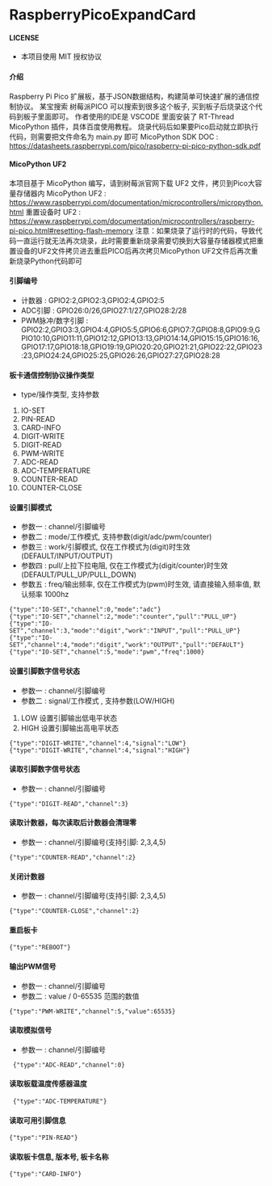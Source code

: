 # RaspberryPicoExpandCard

#### LICENSE
* 本项目使用 MIT 授权协议

#### 介绍
Raspberry Pi Pico 扩展板，基于JSON数据结构，构建简单可快速扩展的通信控制协议。
某宝搜索 树莓派PICO 可以搜索到很多这个板子, 买到板子后烧录这个代码到板子里面即可。
作者使用的IDE是 VSCODE 里面安装了 RT-Thread MicoPython 插件，具体百度使用教程。
烧录代码后如果要Pico启动就立即执行代码，则需要把文件命名为 main.py 即可
MicoPython SDK DOC : https://datasheets.raspberrypi.com/pico/raspberry-pi-pico-python-sdk.pdf

#### MicoPython UF2
本项目基于 MicoPython 编写，请到树莓派官网下载 UF2 文件，拷贝到Pico大容量存储器内
MicoPython UF2 : https://www.raspberrypi.com/documentation/microcontrollers/micropython.html
重置设备时 UF2 : https://www.raspberrypi.com/documentation/microcontrollers/raspberry-pi-pico.html#resetting-flash-memory
注意：如果烧录了运行时的代码，导致代码一直运行就无法再次烧录，此时需要重新烧录需要切换到大容量存储器模式把重置设备的UF2文件拷贝进去重启PICO后再次拷贝MicoPython UF2文件后再次重新烧录Python代码即可

#### 引脚编号
* 计数器 : GPIO2:2,GPIO2:3,GPIO2:4,GPIO2:5
* ADC引脚 : GPIO26:0/26,GPIO27:1/27,GPIO28:2/28
* PWM脉冲/数字引脚 : GPIO2:2,GPIO3:3,GPIO4:4,GPIO5:5,GPIO6:6,GPIO7:7,GPIO8:8,GPIO9:9,GPIO10:10,GPIO11:11,GPIO12:12,GPIO13:13,GPIO14:14,GPIO15:15,GPIO16:16,GPIO17:17,GPIO18:18,GPIO19:19,GPIO20:20,GPIO21:21,GPIO22:22,GPIO23:23,GPIO24:24,GPIO25:25,GPIO26:26,GPIO27:27,GPIO28:28

#### 板卡通信控制协议操作类型

* type/操作类型, 支持参数
1) IO-SET
2) PIN-READ
3) CARD-INFO
4) DIGIT-WRITE
5) DIGIT-READ
6) PWM-WRITE
7) ADC-READ
8) ADC-TEMPERATURE
9) COUNTER-READ
10) COUNTER-CLOSE

#### 设置引脚模式
* 参数一 : channel/引脚编号
* 参数二 : mode/工作模式, 支持参数(digit/adc/pwm/counter)
* 参数三 : work/引脚模式, 仅在工作模式为(digit)时生效 (DEFAULT/INPUT/OUTPUT)
* 参数四 : pull/上拉下拉电阻, 仅在工作模式为(digit/counter)时生效 (DEFAULT/PULL_UP/PULL_DOWN)
* 参数五 : freq/输出频率, 仅在工作模式为(pwm)时生效, 请直接输入频率值, 默认频率 1000hz
```
{"type":"IO-SET","channel":0,"mode":"adc"}
{"type":"IO-SET","channel":2,"mode":"counter","pull":"PULL_UP"}
{"type":"IO-SET","channel":3,"mode":"digit","work":"INPUT","pull":"PULL_UP"}
{"type":"IO-SET","channel":4,"mode":"digit","work":"OUTPUT","pull":"DEFAULT"}
{"type":"IO-SET","channel":5,"mode":"pwm","freq":1000}
```

#### 设置引脚数字信号状态
* 参数一 : channel/引脚编号
* 参数二 : signal/工作模式 , 支持参数(LOW/HIGH)
1) LOW 设置引脚输出低电平状态 
2) HIGH 设置引脚输出高电平状态 
```
{"type":"DIGIT-WRITE","channel":4,"signal":"LOW"}
{"type":"DIGIT-WRITE","channel":4,"signal":"HIGH"}
```

#### 读取引脚数字信号状态
* 参数一 : channel/引脚编号

`{"type":"DIGIT-READ","channel":3}`

#### 读取计数器，每次读取后计数器会清理零
* 参数一 : channel/引脚编号(支持引脚: 2,3,4,5)

`{"type":"COUNTER-READ","channel":2}`

#### 关闭计数器
* 参数一 : channel/引脚编号(支持引脚: 2,3,4,5)

`{"type":"COUNTER-CLOSE","channel":2}`

#### 重启板卡

`{"type":"REBOOT"}`

#### 输出PWM信号
* 参数一 : channel/引脚编号
* 参数二 : value / 0-65535 范围的数值

`{"type":"PWM-WRITE","channel":5,"value":65535}`

#### 读取模拟信号
* 参数一 : channel/引脚编号

` {"type":"ADC-READ","channel":0}`

#### 读取板载温度传感器温度

` {"type":"ADC-TEMPERATURE"}`

#### 读取可用引脚信息

`{"type":"PIN-READ"}`

#### 读取板卡信息, 版本号, 板卡名称

`{"type":"CARD-INFO"}`
